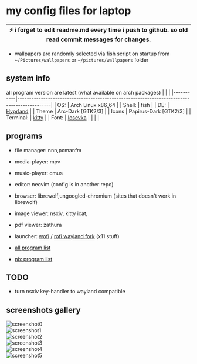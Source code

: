 # my config files for laptop

| :zap: i forget to edit readme.md every time i push to github. so old read commit messages for changes. |
|--------------------------------------------------------------------------------------------------------|

* wallpapers are randomly selected via fish script on startup from `~/Pictures/wallpapers` or `~/pictures/wallpapers` folder

## system info
all program version are latest (what available on arch packages)
|           |                                                                                            |
|-----------|--------------------------------------------------------------------------------------------|
| OS:       | Arch Linux x86_64                                                                          |
| Shell:    | fish                                                                                       |
| DE:       | [Hyprland](https://github.com/hyprwm/Hyprland)                                             |
| Theme     | Arc-Dark [GTK2/3]                                                                          |
| Icons     | Papirus-Dark [GTK2/3]                                                                      |
| Terminal: | [kitty](https://github.com/kovidgoyal/kitty/)                                              |
| Font:     | [Iosevka](https://typeof.net/Iosevka)                                                      |
|           |                                                                                            |

## programs

* file manager: nnn,pcmanfm
* media-player: mpv
* music-player: cmus
* editor: neovim (config is in another repo)
* browser: librewolf,ungoogled-chromium (sites that doesn't work in librewolf)
* image viewer: nsxiv, kitty icat,
* pdf viewer: zathura
* launcher: [wofi](https://sr.ht/~scoopta/wofi/) / [rofi wayland fork](https://github.com/lbonn/rofi) (x11 stuff)

*  [all program list](./program_list.txt)
*  [nix program list](./nix_program_list.txt)

## TODO

* turn nsxiv key-handler to wayland compatible

## screenshots gallery

[ screenshots are in diffrent branch ]: #

![screenshot0](../dotfiles_screenshots/laptop_screenshot0.png)
<br>
![screenshot1](../dotfiles_screenshots/laptop_screenshot1.png)
<br>
![screenshot2](../dotfiles_screenshots/laptop_screenshot2.png)
<br>
![screenshot3](../dotfiles_screenshots/laptop_screenshot3.png)
<br>
![screenshot4](../dotfiles_screenshots/laptop_screenshot4.png)
<br>
![screenshot5](../dotfiles_screenshots/laptop_screenshot5.png)


